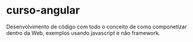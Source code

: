 # curso-angular
Desenvolvimento de código com todo o conceito de como componetizar dentro da Web, exemplos usando javascript e não framework.
